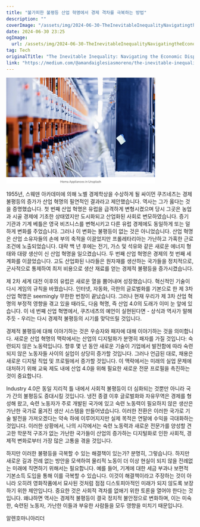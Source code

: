 ```yaml
---
title: "불가피한 불평등 산업 혁명에서 경제 격차를 극복하는 방법"
description: ""
coverImage: "/assets/img/2024-06-30-TheInevitableInequalityNavigatingtheEconomicDisparitiesofIndustrialRevolutions_0.png"
date: 2024-06-30 23:25
ogImage: 
  url: /assets/img/2024-06-30-TheInevitableInequalityNavigatingtheEconomicDisparitiesofIndustrialRevolutions_0.png
tag: Tech
originalTitle: "The Inevitable Inequality: Navigating the Economic Disparities of Industrial Revolutions"
link: "https://medium.com/@amandaiglesiasmoreno/the-inevitable-inequality-navigating-the-economic-disparities-of-industrial-revolutions-450b69ab19f2"
---
```



![2024-06-30-TheInevitableInequalityNavigatingtheEconomicDisparitiesofIndustrialRevolutions](/assets/img/2024-06-30-TheInevitableInequalityNavigatingtheEconomicDisparitiesofIndustrialRevolutions_0.png)

1955년, 스웨덴 아카데미에 의해 노벨 경제학상을 수상하게 될 싸이먼 쿠즈네츠는 경제 불평등의 증가가 산업 혁명의 필연적인 결과라고 제안했습니다. 역사는 그가 옳다는 것을 증명했습니다. 첫 번째 산업 혁명은 유럽을 급격하게 변형시켰으며 당시 그곳은 농업과 시골 경제에 기초한 상태였지만 도시화되고 산업화된 사회로 변모하였습니다. 증기 기관과 기계 베틀은 영국 비즈니스를 변혁시키고 다른 유럽 경제에도 동일하게 또는 덜하게 변화를 주었습니다. 그러나 이 변화는 불평등이 없는 것은 아니었습니다. 산업 혁명은 산업 소유자들의 손에 부의 축적을 이끌었지만 프롤레타리아는 가난하고 가혹한 근로 조건에 노출되었습니다. 대략 백 년 후에는 전기, 가스 및 석유와 같은 새로운 에너지 형태와 대량 생산이 신 산업 혁명을 일으켰습니다. 두 번째 산업 혁명은 경제의 첫 번째 세계화를 이끌었습니다. 고도 산업화된 나라들은 원자재를 생산하는 국가들을 정치적으로, 군사적으로 통제하여 최저 비용으로 생산 재료를 얻는 경제적 불평등을 증가시켰습니다.

제 2차 세계 대전 이후의 유럽은 새로운 열을 뿜어내며 성장했습니다. 혁신적인 기술이 다시 게임의 규칙을 바꿨습니다. 인터넷, 자동화, 극한의 글로벌화를 기본으로 한 제 3차 산업 혁명은 seemingly 무한한 번창이 끝났습니다. 그러나 현재 우리가 제 3차 산업 혁명의 부정적 영향을 겪고 있을 때라도, 다음 혁명, 즉 산업 4.0의 도래가 이미 눈 앞에 있습니다. 이 네 번째 산업 혁명에서, 쿠즈네츠의 예언이 실현된다면 - 상식과 역사가 말해주듯 - 우리는 다시 경제적 불평등의 시기를 맞닥뜨릴 것입니다.

경제적 불평등에 대해 이야기하는 것은 우승자와 패자에 대해 이야기하는 것을 의미합니다. 새로운 산업 혁명의 맥락에서는 산업의 디지털화가 분명히 패자를 가질 것입니다: 숙련되지 않은 노동력입니다. 향후 몇 년 동안 새로운 기술이 기업에서 발전함에 따라 숙련되지 않은 노동자들 사이의 실업이 상당히 증가할 것입니다. 그러나 언급된 대로, 채용은 새로운 디지털 직업 및 프로필에서 증가할 것입니다. 이 맥락에서는 미래의 실업 문제에 대처하기 위해 교육 제도 내에 산업 4.0을 위해 필요한 새로운 전문 프로필을 촉진하는 것이 중요합니다.

<div class="content-ad"></div>

Industry 4.0은 동일 지리적 틀 내에서 사회적 불평등이 더 심화되는 것뿐만 아니라 국가 간의 불평등도 증대시킬 것입니다. 냉전 종결 이후 글로벌화와 자유무역은 경제를 형성해 왔고, 숙련 노동자가 주로 개발된 국가에 있고 숙련 노동력이 필요하지 않은 생산은 가난한 국가로 옮겨진 생산 시스템을 만들어냈습니다. 이러한 전환은 이러한 국가로 기술 발전을 가져오겠다는 약속 하에 이루어지지만 실제 목적은 연말에 수익을 극대화하는 것입니다. 이러한 상황에서, 나의 시각에서는 숙련 노동력과 새로운 전문가를 양성할 견고한 학문적 구조가 없는 가난한 국가들이 산업의 증가하는 디지털화로 인한 사회적, 경제적 변화로부터 가장 많은 고통을 겪을 것입니다.

하지만 이러한 불평등을 극복할 수 있는 해결책이 있는가? 분명히, 그렇습니다. 하지만 새로운 길과 전례 없는 방안을 모색하여 물리적 노동이 더 이상 현실이 되지 않을 전례없는 미래에 직면하기 위해서는 필요합니다. 예를 들어, 기계에 대한 세금 부과나 보편적 기본소득 도입을 통해 이를 극복할 수 있습니다. 이것이 해결책이라고 주장하는 것이 아니라 오히려 영화작품에서 묘사된 것처럼 점점 디스토피아적인 미래가 되지 않도록 보장하기 위한 제안입니다. 중요한 것은 사회적 격차를 없애기 위한 토론을 열어야 한다는 것입니다. 왜냐하면 역사는 경제적 불평등이 결국 정치적 불안정으로 변화하며, 이는 미숙한, 숙련된 노동자, 가난한 이들과 부유한 사람들을 모두 영향을 미치기 때문입니다.

알렌호마니아리더